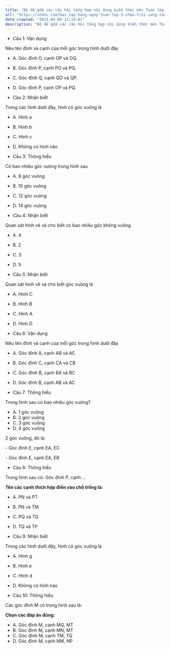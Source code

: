 ```yaml
---
title: "Bộ đề gồm các câu hỏi tổng hợp nội dung kiến thức môn Toán lớp 3 đã học ở Tuần 24 trong chương trình Toán lớp 3 Tập 2 sách Chân trời sáng tạo, giúp các em ôn tập và luyện giải các dạng bài tập Toán lớp 3. Mời các em cùng luyện tập."
url: "https://vndoc.com/bai-tap-hang-ngay-toan-lop-3-chan-troi-sang-tao-tuan-24-thu-3-337545"
date_crawled: "2025-04-09 11:19:01"
description: "Bộ đề gồm các câu hỏi tổng hợp nội dung kiến thức môn Toán lớp 3 đã học ở Tuần 24 trong chương trình Toán lớp 3 Tập 2 sách Chân trời sáng tạo, giúp các em ôn tập và luyện giải các dạng bài tập Toán lớp 3. Mời các em cùng luyện tập."
---
```


* Câu 1:  Vận dụng

Nêu tên đỉnh và cạnh của mỗi góc trong hình dưới đây

  * A. Góc đỉnh O, cạnh OP và OQ. 
  * B. Góc đỉnh P, cạnh PO và PQ. 
  * C. Góc đỉnh Q, cạnh QO và QP. 
  * D. Góc đỉnh P, cạnh OP và PQ. 



* Câu 2:  Nhận biết

Trong các hình dưới đây, hình có góc vuông là

  * A. Hình a 
  * B. Hình b 
  * C. Hình c 
  * D. Không có hình nào 



* Câu 3:  Thông hiểu

Có bao nhiêu góc vuông trong hình sau

  * A. 8 góc vuông 
  * B. 10 góc vuông 
  * C. 12 góc vuông 
  * D. 14 góc vuông 



* Câu 4:  Nhận biết

Quan sát hình vẽ và cho biết có bao nhiêu góc không vuông

  * A. 4 
  * B. 2 
  * C. 3 
  * D. 5 



* Câu 5:  Nhận biết

Quan sát hình vẽ và cho biết góc vuông là

  * A. Hình C 
  * B. Hình B 
  * C. Hình A 
  * D. Hình D 



* Câu 6:  Vận dụng

Nêu tên đỉnh và cạnh của mỗi góc trong hình dưới đây

  * A. Góc đỉnh A, cạnh AB và AC 
  * B. Góc đỉnh C, cạnh CA và CB 
  * C. Góc đỉnh B, cạnh BA và BC 
  * D. Góc đỉnh B, cạnh AB và AC 



* Câu 7:  Thông hiểu

Trong hình sau có bao nhiêu góc vuông?

  * A. 1 góc vuông 
  * B. 2 góc vuông 
  * C. 3 góc vuông 
  * D. 4 góc vuông 



2 góc vuông, đó là:

\- Góc đỉnh E, cạnh EA, EC

\- Góc đỉnh E, cạnh EA, EB

* Câu 8:  Thông hiểu

Trong hình sau có: Góc đỉnh P, cạnh ...

**Tên các cạnh thích hợp điền vào chỗ trống là:**

  * A. PN và PT 
  * B. PN và TM 
  * C. PQ và TQ 
  * D. TQ và TP 



* Câu 9:  Nhận biết

Trong các hình dưới đây, hình có góc vuông là

  * A. Hình g 
  * B. Hình e 
  * C. Hình d 
  * D. Không có hình nào 



* Câu 10:  Thông hiểu

Các góc đỉnh M có trong hình sau là:

**Chọn các đáp án đúng:**

  * A. Góc đỉnh M, cạnh MQ, MT 
  * B. Góc đỉnh M, cạnh MN, MT 
  * C. Góc đỉnh M, cạnh TM, TQ 
  * D. Góc đỉnh M, cạnh NM, NP 



